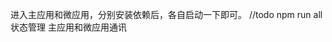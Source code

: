 <!--
 * @Author: liweibiao
 * @Date: 2022-02-17 16:39:52
 * @LastEditTime: 2022-02-17 16:54:46
 * @LastEditors: liweibiao
 * @Description: 
-->
进入主应用和微应用，分别安装依赖后，各自启动一下即可。
//todo 
npm run all
状态管理
主应用和微应用通讯
